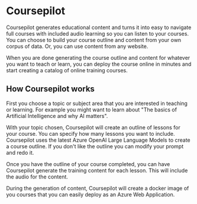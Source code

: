 # Coursepilot
Coursepilot generates educational content and turns it into easy to navigate full courses with included audio learning so you can listen to your courses.  You can choose to build your course outline and content from your own corpus of data.  Or, you can use content from any website.

When you are done generating the course outline and content for whatever you want to teach or learn, you can deploy the course online in minutes and start creating a catalog of online training courses.

## How Coursepilot works
First you choose a topic or subject area that you are interested in teaching or learning.  For example you might want to learn about "The basics of Artificial Intelligence and why AI matters".

With your topic chosen, Coursepilot will create an outline of lessons for your course.  You can specify how many lessons you want to include.  Coursepilot uses the latest Azure OpenAI Large Language Models to create a course outline.  If you don't like the outline you can modify your prompt and redo it.

Once you have the outline of your course completed, you can have Coursepilot generate the training content for each lesson. This will include the audio for the content.

During the generation of content, Coursepilot will create a docker image of you courses that you can easily deploy as an Azure Web Application.

